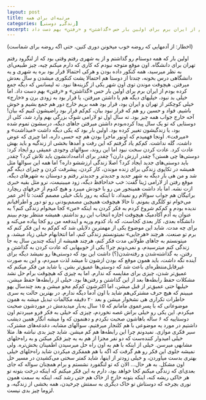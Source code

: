 ```yaml
---
layout: post
title: مرثیه‌ای برای همه
categories: [زندگی, دوستی]
excerpt: اولین بار که همه دوستام رو گذاشتم و از یه شهری رفتم وقتی بود که از لنگرود رفتم تهران برای دانشگاه. اون موقع متوجه نبودم که کاری که دارم میکنم چیه، چیز طبیعی‌ای به نظر میرسید، همه کنکور داده بودن و هرکی احتمالا قرار بود بره یه شهری و یه دانشگاهی درس بخونه، چندتا از دوستا هم احتمالا پشت کنکوری میشدن و سال بعدش میرفتن. هیچوقت موندن توی اون شهر یکی از گزینه‌ها نبود. ته لیسانس که دیگه جمع کرده بودم از ایران برم برای اولین بار حس «گذاشتن» و «رفتن» بهم دست داد.
---
```


(اخطار: از آدمهایی که روضه خوب میخونن دوری کنین، حتی اگه روضه برای شماست)

اولین بار که همه دوستام رو گذاشتم و از یه شهری رفتم وقتی بود که از لنگرود رفتم تهران برای دانشگاه. اون موقع متوجه نبودم که کاری که دارم میکنم چیه، چیز طبیعی‌ای به نظر میرسید، همه کنکور داده بودن و هرکی احتمالا قرار بود بره یه شهری و یه دانشگاهی درس بخونه، چندتا از دوستا هم احتمالا پشت کنکوری میشدن و سال بعدش میرفتن. هیچوقت موندن توی اون شهر یکی از گزینه‌ها نبود. ته لیسانس که دیگه جمع کرده بودم از ایران برم برای اولین بار حس «گذاشتن» و «رفتن» بهم دست داد. اما خیلی بد نبود، خیلیهای دیگه هم یا داشتن میرفتن، یا قرار بود به زودی برن و «خارج» خیلی کوچکتر از تهران و ایران بود، قرار بود همه بریم خارج دور هم جمع بشیم و خوش باشیم. فواد و حسین رو هم که قرار نبود بیان، کم‌کم قرار بود راضیشون کنیم که بیان! آخه خارج جواب همه چیز بود. ته سال اول تو لارامی‌ شوک بزرگی بهم وارد شد، کلی از دوستایی که تو یک سال پیدا کرده‌بودم داشتن میرفتن جاهای دیگه، درسشون تموم شده بود، یا زندگیشون تغییر کرده بود. اولین بار بود که یکی دیگه داشت «میذاشت» و «میرفت». اونجا فهمیدم که اونور ماجرا بودن هم چه حسی داره، اما چیزی که عوض داشت، گله نداشت. کم‌کم یاد گرفتم که این رفت و آمدها بخشی از زندگیه و باید بهش عادت کرد. عادت کردن سخت نبود اما این روند، سوالهای وجودی عمیقی رو ایجاد کرد: دوستی‌ها چی هستن؟ چقدر ارزش دارن؟ چقدر برای ادامه‌دادنشون باید تلاش کرد؟ چقدر باید دوستی‌های جدید ایجاد کرد؟ اصلا زندگی ارزششو داره؟ اما همه این سوالها مثل همیشه در تکاپوی زندگی برای زنده موندن، کار کردن، پیشرفت کردن و چیزای دیگه گم شد و من هی بار دیگه به شهر جدید و جدیدتر و جدیدتر رفتم و دوستان به شهرهای دیگه. موقع رفتن از لارامی‌ ژینا گفت: خب خداحافظ دیگه، زود میبینیمت، نرو مثل بقیه خبری ازت نشه. اما باد داشت همینجور من رو با خودش میبرد و هیچ کدوم از حرفهای ریچارد براتیگان هم جواب سوالام رو نمیداد، تا اینکه یه روز بابک خیلی مصمم گفت: تا آخر عمر می‌خوام تو کلگری بمونم. تا حالا هیچوقت همیچین مصمم‌بودنی رو تو دور و اطرافیانم ندیده بودم و کم‌کم شروع کردم به فکر کردن به اینکه «من» کجا میخوام زندگی کنم؟ به عنوان یه آدم آکادمیک هیچوقت اجازه انتخاب این رو نداشتم، همیشه منتظر بودم ببینم دانشگاه بعدی، کار بعدی کجاست،‌ که باد کدوم وریه و ایندفعه من رو کجا پیاده می‌کنه و برای چه مدت. شاید این موضوع یکی از مهمترین دلایلی شد که کم‌کم به این فکر کنم که برم تو صنعت. هرچند «هرجایی» نمیتونستم زندگی کنم، اما انتخابهام خیلی زیاد میشد، و میتونستم به جاهای طولانی مدت فکر کنم، هرچند همیشه از اینکه چندین سال یه جا زندگی کنم میترسیدم، و نمی‌دونم چرا! یکی از خوبیهایی که عادت کردن به گذاشتن و رفتن، به گذاشته‌شدن و رفته‌شدن(؟) داشت این بود که دوستی‌ها رو نمیشد دیگه برای آینده نگه داشت، باید همون موقع که بودن ازشون تا میشد لذت میبردم، و این به صورت غیرقابل‌منتظره‌ای باعث شد که دوستی‌ها عمیق‌تر بشن. یا شاید من فکر میکنم که عمیق‌تر شدن، چیزی برای مقایسه که ندارم. اما یه چیزی که هیچوقت برام حل نشد مشکلات حفظ رابطه‌ها بعد از این گذاشتن و رفتن‌ها بود. خیلی از رابطه‌ها حفظ میشن، خیلیها حتی عمیق‌تر از قبل میشن، اما اکثرشون کم‌کم محو میشن و بعد چندسال یهو میبینم که هیچ حرف مشترکی‌هم شاید با اون آدما دیگه ندارم. در بهترین حالت یه سری خاطرات تکراری هی نشخوار میشن و بعد ۲۰ دقیقه مکالمات تبدیل میشه به همون موضوعاتی که با پسرعموی مامانم که ۱۵ سال یه‌بار میدیدمش در موردشون صحبت میکردم. این یکی رو خیلی براش غصه نخوردم، چیزی که خیلی به فکر فرو میبردتم اون دوستاییه که ۶ ساله باهاشون صحبت نکردم و دهنمون که وا میشه انگار همین دیشب داشتیم در مورد یه موضوعی با هم کلنجار میرفتیم، سوالهای مشابه، دغدغه‌های مشترک، سیر فکری موازی. نمیدونم چرا این رابطه‌ها هم کم میشن. شاید چیز بدی نباشه ها. مثلا خیلی امیدوار کننده‌ست که دو نفر مجزا از هم به یه چیز فکر میکنن و به راه‌حلهای مشابهی میرسن. خیلی از اینکه با هم به اون راه حل میرسیدن اطمینان بخش‌تره. ولی نمیشه جلوی این فکر رو هم گرفت که اگه با هم همفکری میکردن شاید راه‌حلهای خیلی بهتری بدست میاوردن، و خیلی زودتر از اینها، شاید کمتر سختی می‌کشیدن در مسیر حل اون مشکل. به هر حال... الان که تو لنگفورد نشستم و برام همچنان سواله که جای بعدی‌ای که زندگی میکنم کجا خواهد بود، دارم به این فکر میکنم که اینکه درخت بتونه تو هر خاکی ریشه کنه، اینکه بتونه خارج از خاک هم حتی رشد کنه، اینکه به سمت همون نوری بچرخه که دوستاش تو خاک دیگری به سمتش چرخیدن، همه بخشی از زندگیه، و لزوما چیز بدی نیست.
